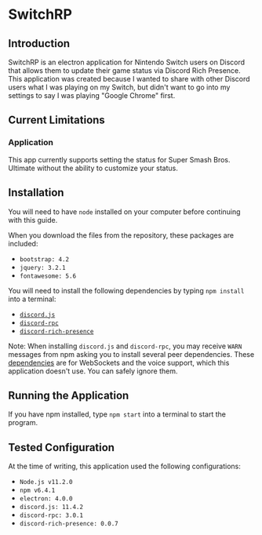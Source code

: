 # SwitchRP
## Introduction

SwitchRP is an electron application for Nintendo Switch users on Discord that allows them to update their game status via Discord Rich Presence. This application was created because I wanted to share with other Discord users what I was playing on my Switch, but didn't want to go into my settings to say I was playing "Google Chrome" first.

## Current Limitations
### Application 
This app currently supports setting the status for Super Smash Bros. Ultimate without the ability to customize your status.

## Installation
You will need to have `node` installed on your computer before continuing with this guide.

When you download the files from the repository, these packages are included:
* `bootstrap: 4.2`
* `jquery: 3.2.1`
* `fontawesome: 5.6`

You will need to install the following dependencies by typing `npm install` into a terminal:
* [`discord.js`](https://www.npmjs.com/package/discord.js)
* [`discord-rpc`](https://www.npmjs.com/package/discord-rpc)
* [`discord-rich-presence`](https://www.npmjs.com/package/discord-rich-presence)

Note: When installing `discord.js` and `discord-rpc`, you may receive `WARN` messages from npm asking you to install several peer dependencies. These [dependencies](https://www.npmjs.com/package/discord.js#optional-packages) are for WebSockets and the voice support, which this application doesn't use. You can safely ignore them.

## Running the Application
If you have npm installed, type `npm start` into a terminal to start the program.

## Tested Configuration
At the time of writing, this application used the following configurations:
* `Node.js v11.2.0`
* `npm v6.4.1`
* `electron: 4.0.0`
* `discord.js: 11.4.2`
* `discord-rpc: 3.0.1`
* `discord-rich-presence: 0.0.7`